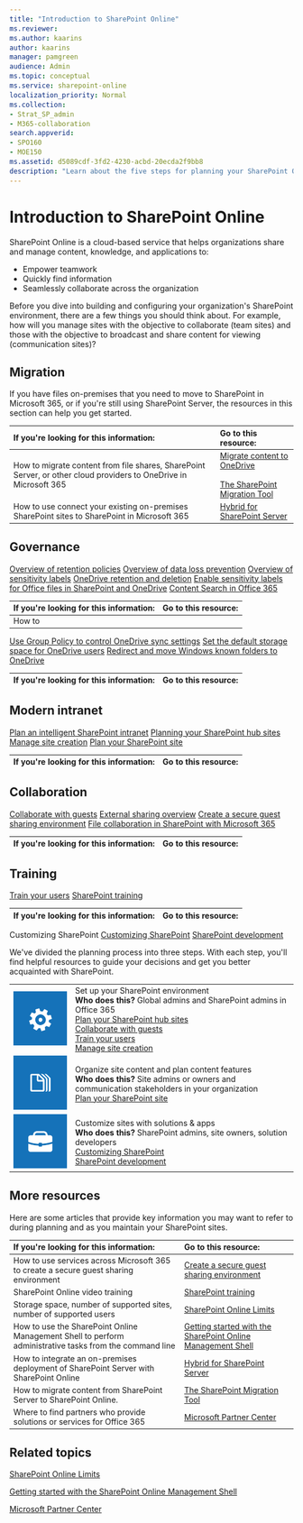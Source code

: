 ```yaml
---
title: "Introduction to SharePoint Online"
ms.reviewer: 
ms.author: kaarins
author: kaarins
manager: pamgreen
audience: Admin
ms.topic: conceptual
ms.service: sharepoint-online
localization_priority: Normal
ms.collection:  
- Strat_SP_admin
- M365-collaboration
search.appverid:
- SPO160
- MOE150
ms.assetid: d5089cdf-3fd2-4230-acbd-20ecda2f9bb8
description: "Learn about the five steps for planning your SharePoint Online environment."
---
```


# Introduction to SharePoint Online

SharePoint Online is a cloud-based service that helps organizations share and manage content, knowledge, and applications to: 

- Empower teamwork
- Quickly find information
- Seamlessly collaborate across the organization
  
Before you dive into building and configuring your organization's SharePoint environment, there are a few things you should think about. For example, how will you manage sites with the objective to collaborate (team sites) and those with the objective to broadcast and share content for viewing (communication sites)?


## Migration

If you have files on-premises that you need to move to SharePoint in Microsoft 365, or if you're still using SharePoint Server, the resources in this section can help you get started.

|**If you're looking for this information:**|**Go to this resource:**|
|:-----|:-----|
|How to migrate content from file shares, SharePoint Server, or other cloud providers to OneDrive in Microsoft 365|[Migrate content to OneDrive](https://docs.microsoft.com/sharepointmigration/migrating-content-to-onedrive-for-business)<br><br>[The SharePoint Migration Tool](https://docs.microsoft.com/sharepointmigration/introducing-the-sharepoint-migration-tool)|
|How to use connect your existing on-premises SharePoint sites to SharePoint in Microsoft 365|[Hybrid for SharePoint Server](/sharepoint/hybrid/hybrid)|


## Governance

[Overview of retention policies](https://docs.microsoft.com/microsoft-365/compliance/retention-policies)
[Overview of data loss prevention](https://docs.microsoft.com/microsoft-365/compliance/data-loss-prevention-policies)
[Overview of sensitivity labels](https://docs.microsoft.com/microsoft-365/compliance/sensitivity-labels)
[OneDrive retention and deletion](https://docs.microsoft.com/onedrive/retention-and-deletion)
[Enable sensitivity labels for Office files in SharePoint and OneDrive](https://docs.microsoft.com/microsoft-365/compliance/sensitivity-labels-sharepoint-onedrive-files)
[Content Search in Office 365](https://docs.microsoft.com/microsoft-365/compliance/content-search)

|**If you're looking for this information:**|**Go to this resource:**|
|:-----|:-----|
|How to 


[Use Group Policy to control OneDrive sync settings](https://docs.microsoft.com/onedrive/use-group-policy)
[Set the default storage space for OneDrive users](https://docs.microsoft.com/onedrive/set-default-storage-space)
[Redirect and move Windows known folders to OneDrive](https://docs.microsoft.com/onedrive/redirect-known-folders)

|**If you're looking for this information:**|**Go to this resource:**|
|:-----|:-----|


## Modern intranet

[Plan an intelligent SharePoint intranet](plan-intranet.md)
[Planning your SharePoint hub sites](https://docs.microsoft.com/sharepoint/planning-hub-sites)
[Manage site creation](manage-site-creation.md)
[Plan your SharePoint site](https://support.office.com/article/35d9adfe-d5cc-462f-a63a-bae7f2529182)

|**If you're looking for this information:**|**Go to this resource:**|
|:-----|:-----|


## Collaboration

[Collaborate with guests](https://docs.microsoft.com/Office365/Enterprise/collaborating-with-people-outside-your-organization)
[External sharing overview](https://docs.microsoft.com/sharepoint/external-sharing-overview)
[Create a secure guest sharing environment](https://docs.microsoft.com/Office365/Enterprise/create-a-secure-guest-sharing-environment)
[File collaboration in SharePoint with Microsoft 365](https://docs.microsoft.com/sharepoint/deploy-file-collaboration)

|**If you're looking for this information:**|**Go to this resource:**|
|:-----|:-----|


## Training

[Train your users](https://docs.microsoft.com/office365/customlearning/custom_provision)
[SharePoint training](https://support.office.com/article/cb8ef501-84db-4427-ac77-ec2009fb8e23)

|**If you're looking for this information:**|**Go to this resource:**|
|:-----|:-----|


Customizing SharePoint
[Customizing SharePoint](extend-and-develop.md)
[SharePoint development](/sharepoint/dev/)








  
We've divided the planning process into three steps. With each step, you'll find helpful resources to guide your decisions and get you better acquainted with SharePoint. 
  
|||
|:-----|:-----|
|![Gear icon.](media/64f7c58f-851d-41c8-abe8-823ea52dce60.png)           <br/> | Set up your SharePoint environment  <br/> **Who does this?** Global admins and SharePoint admins in Office 365  <br/> [Plan your SharePoint hub sites](planning-hub-sites.md) <br/> [Collaborate with guests](https://docs.microsoft.com/Office365/Enterprise/collaborating-with-people-outside-your-organization) <br/> [Train your users](https://docs.microsoft.com/office365/customlearning/custom_provision) <br/> [Manage site creation](manage-site-creation.md) <br/>  |
|![Stack of papers icon](media/abb183d3-208f-42f8-9cd6-7ddeb5127a38.png)           <br/> | Organize site content and plan content features  <br/> **Who does this?** Site admins or owners and communication stakeholders in your organization  <br/> [Plan your SharePoint site](https://support.office.com/article/35d9adfe-d5cc-462f-a63a-bae7f2529182) <br/> |
|![Toolbox icon.](media/232048cf-0bae-4e59-bb85-8c5f6a01e0c4.png)           <br/> | Customize sites with solutions &amp; apps  <br/> **Who does this?** SharePoint admins, site owners, solution developers  <br/> [Customizing SharePoint](extend-and-develop.md) <br/>[SharePoint development](/sharepoint/dev/) <br/> |
   
## More resources

Here are some articles that provide key information you may want to refer to during planning and as you maintain your SharePoint sites.
  
|**If you're looking for this information:**|**Go to this resource:**|
|:-----|:-----|
|How to use services across Microsoft 365 to create a secure guest sharing environment <br/> |[Create a secure guest sharing environment](https://docs.microsoft.com/Office365/Enterprise/create-a-secure-guest-sharing-environment) <br/> |
|SharePoint Online video training  <br/> |[SharePoint training](https://support.office.com/article/cb8ef501-84db-4427-ac77-ec2009fb8e23) <br/> |
|Storage space, number of supported sites, number of supported users  <br/> |[SharePoint Online Limits](/office365/servicedescriptions/sharepoint-online-service-description/sharepoint-online-limits) <br/> |
|How to use the SharePoint Online Management Shell to perform administrative tasks from the command line  <br/> |[Getting started with the SharePoint Online Management Shell](/powershell/sharepoint/sharepoint-online/connect-sharepoint-online) <br/> |
|How to integrate an on-premises deployment of SharePoint Server with SharePoint Online  <br/> |[Hybrid for SharePoint Server](/sharepoint/hybrid/hybrid) <br/> |
|How to migrate content from SharePoint Server to SharePoint Online.<br/>|[The SharePoint Migration Tool](https://docs.microsoft.com/sharepointmigration/introducing-the-sharepoint-migration-tool)<br/>|
|Where to find partners who provide solutions or services for Office 365  <br/> |[Microsoft Partner Center](https://partnercenter.microsoft.com/pcv/search) <br/> |
   
## Related topics

[SharePoint Online Limits](/office365/servicedescriptions/sharepoint-online-service-description/sharepoint-online-limits)

[Getting started with the SharePoint Online Management Shell](/powershell/sharepoint/sharepoint-online/connect-sharepoint-online)

[Microsoft Partner Center](https://partnercenter.microsoft.com/pcv/search)

